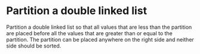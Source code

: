 # Partition a double linked list
Partition a double linked list so that all values that are less than the
partition are placed before all the values that are greater than or equal to
the partition. The partition can be placed anywhere on the right side and
neither side should be sorted.
